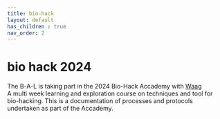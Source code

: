 ```yaml
---
title: bio-hack
layout: default
has_children : true
nav_order: 2
---
```


# bio hack 2024

The B-A-L is taking part in the 2024 Bio-Hack Accademy with [Waag](https://waag.org/en/article/biohack-academy-2024-apply-now/)
<br>
A multi week learning and exploration course on techniques and tool for bio-hacking.
This is a documentation of processes and protocols undertaken as part of the Accademy.